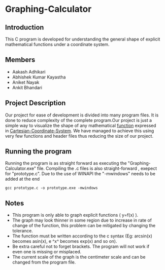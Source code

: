 # Graphing-Calculator
## Introduction
This C program is developed for understanding the general shape of explicit mathematical functions under a coordinate system.
## Members
* Aakash Adhikari
* Abhishek Kumar Kayastha
* Aniket Nayak
* Ankit Bhandari
## Project Description
Our project for ease of development is divided into many program files. It is done to reduce complexity of the complete program.Our project is just a simple
way to visualize the shape of any mathematical [function](https://en.wikipedia.org/wiki/Function_(mathematics)) expressed in [Cartesian-Coordinate-System](https://en.wikipedia.org/wiki/Cartesian_coordinate_system). We have managed to 
achieve this using very few functions and header files thus reducing the size of our project.
## Running the program
Running the program is as straight forward as executing the "Graphing-Calculator.exe" file. Compiling the .c files is also straight-forward , exepect for "prototype.c".
Due to the use of WINAPI the "-mwindows" needs to be added at the end
```console
gcc prototype.c -o prototype.exe -mwindows
```
## Notes
* This program is only able to graph explicit functions ( y=f(x) ).
* The graph may look thinner in some region due to increase in rate of change of the function, this problem can be mitigated by changing the tolerance.
* The function must be written according to the c syntax (Eg: arcsin(x) becomes asin(x), e ^x^ becomes exp(x) and so on).
* Be extra careful not to forget brackets. The program will not work if even one is missing or misplaced.
* The current scale of the graph is the centimeter scale and can be changed from the program file.
